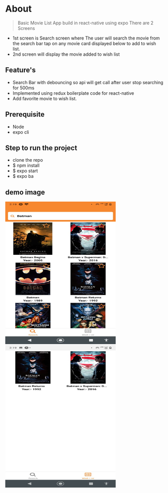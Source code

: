# About
> Basic Movie List App build in react-native using expo
> There are 2 Screens 
- 1st screen is Search screen where The user will search the movie from the search bar tap on any movie card displayed below to add to wish list.
- 2nd screen will display the movie added to wish list

## Feature's
- Search Bar with debouncing so api will get call after user stop searching for 500ms
- Implemented using redux boilerplate code for react-native
- Add favorite movie to wish list.

## Prerequisite
- Node 
- expo cli

## Step to run the project
- clone the repo
- $ npm install
- $ expo start 
- $ expo ba     <!-- to build android apk -->

## demo image
<img src="assets/search.jpeg" width="350" height="450">
<img src="assets/wishlist.jpeg" width="350" height="450">
